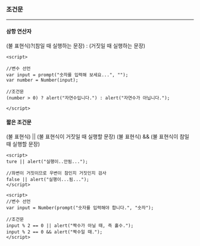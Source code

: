 ### 조건문

---

#### 삼항 연산자

(불 표현식)?(참일 때 실행하는 문장) : (거짓일 때 실행하는 문장)

```
<script>

//변수 선언
var input = prompt("숫자를 입력해 보세요...", "");
var number = Number(input);

//조건문
(number > 0) ? alert("자연수입니다.") : alert("자연수가 아닙니다.");

</script>
```

#### 짧은 조건문

(불 표현식) || (불 표현식이 거짓일 때 실행할 문장)
(불 표현식) && (불 표현식이 참일 때 실행할 문장)

```
<script>
ture || alert("실행이..안됨...");

//좌변이 거짓이므로 우변이 참인지 거짓인지 검사
false || alert("실행이...됨...");
</script>
```

```
<script>
//변수 선언
var input = Number(prompt("숫자를 입력해야 합니다.", "숫자");

//조건문
input % 2 == 0 || alert("짝수가 아닐 때, 즉 홀수.");
input % 2 == 0 && alert("짝수일 때.");
</script>
```